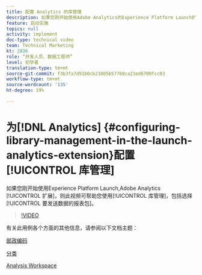 ```yaml
---
title: 配置 Analytics 的库管理
description: 如果您刚开始使用Adobe Analytics的Experience Platform Launch扩展，此视频将帮助您处理配置的库管理部分，包括选择要向其发送数据的报表包。
feature: 启动实施
topics: null
activity: implement
doc-type: technical video
team: Technical Marketing
kt: 2836
role: “开发人员、数据工程师”
level: 初学者
translation-type: tm+mt
source-git-commit: f3b3fa7d91b0cb21005b57768ca23ed6700fcc03
workflow-type: tm+mt
source-wordcount: '135'
ht-degree: 19%

---
```



# 为[!DNL Analytics] {#configuring-library-management-in-the-launch-analytics-extension}配置[!UICONTROL 库管理]

如果您刚开始使用Experience Platform Launch,Adobe Analytics [!UICONTROL 扩展]，则此视频可帮助您使用[!UICONTROL 库管理]，包括选择[!UICONTROL 要发送数据的报表包]。

>[!VIDEO](https://video.tv.adobe.com/v/27092/?quality=12)

有关此用例各个方面的其他信息，请参阅以下文档主题：

[邮政编码](https://docs.adobe.com/help/en/analytics/components/variables/dimensions-reports/reports-zip.html)

[分类](https://docs.adobe.com/content/help/zh-Hans/analytics/components/classifications/c-classifications.html)

[Analysis Workspace](https://docs.adobe.com/content/help/zh-Hans/analytics/analyze/analysis-workspace/analysis-workspace-features.html)
